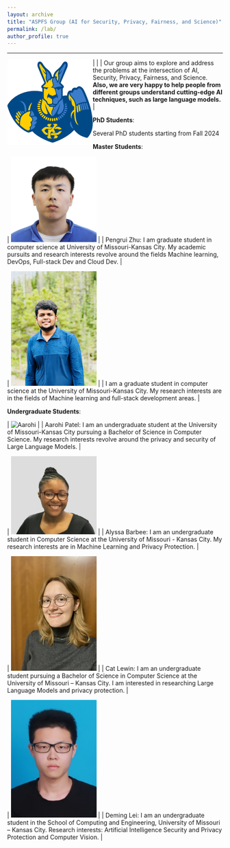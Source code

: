 ```yaml
---
layout: archive
title: "ASPFS Group (AI for Security, Privacy, Fairness, and Science)"
permalink: /lab/
author_profile: true
---
```


---

<style>
td, th {
   border: none!important;
   font-size: 15px
}
</style>


| <img align="left" src="../images/umkc.png" alt="UMKC"  width="200"/> | | Our group aims to explore and address the problems at the intersection of AI, Security, Privacy, Fairness, and Science. **Also, we are very happy to help people from different groups understand cutting-edge AI techniques, such as large language models.**
|



<!-- <font size="5"> Lab Members </font> -->
<!-- ====== -->

<!-- [Rakib Ul Haque](https://scholar.google.com/citations?user=Le-WWW0AAAAJ&hl=en) received his M.S. degree from University of Chinese Academy of Sciences. He will join SecMLSys as a Ph.D. student. in Spring 2024. He has published several papers on the topic of security and privacy. -->

**PhD Students**: 

Several PhD students starting from Fall 2024



**Master Students**:

| <img src="../images/pengrui.jpg" alt="Pengrui"  width="200"/> | | Pengrui Zhu: I am graduate student in computer science at University of Missouri-Kansas City.  My academic pursuits and research interests revolve around the fields Machine learning, DevOps, Full-stack Dev and Cloud Dev.
|

| <img src="../images/Abhinav.jpg" alt="Abhinav"  width="200"/> | | I am a graduate student in computer science at the University of Missouri-Kansas City. My research interests are in the fields of Machine learning and full-stack development areas.
|



**Undergraduate Students**:

| <img src="../images/Aarohi.png" alt="Aarohi"  width="200"/> | | Aarohi Patel: I am an undergraduate student at the University of Missouri-Kansas City pursuing a Bachelor of Science in Computer Science. My research interests revolve around the privacy and security of Large Language Models.
|

| <img src="../images/Alyssa.jpg" alt="Alyssa"  width="200"/> | | Alyssa Barbee: I am an undergraduate student in Computer Science at the University of Missouri - Kansas City. My research interests are in Machine Learning and Privacy Protection.
|

| <img src="../images/Cat.jpg" alt="Cat"  width="200"/> | | Cat Lewin: I am an undergraduate student pursuing a Bachelor of Science in Computer Science at the University of Missouri – Kansas City. I am interested in researching Large Language Models and privacy protection.
|

| <img src="../images/Deming.jpg" alt="Deming"  width="200"/> | | Deming Lei: I am an undergraduate student in the School of Computing and Engineering, University of Missouri – Kansas City. Research interests: Artificial Intelligence Security and Privacy Protection and Computer Vision.
|







